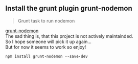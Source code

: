 
## Install the grunt plugin grunt-nodemon

> Grunt task to run nodemon

[grunt-nodemon](https://github.com/ChrisWren/grunt-nodemon)  
The sad thing is, that this project is not actively maintainded.  
So I hope someone will pick it up again...   
But for now it seems to work so enjoy!

```
npm install grunt-nodemon --save-dev
```
